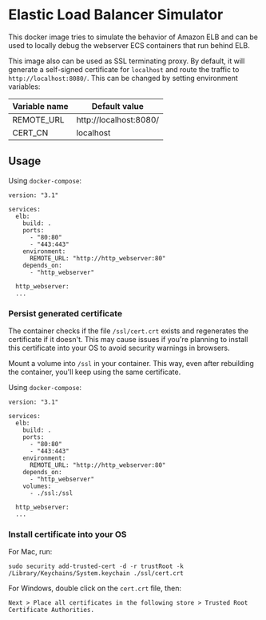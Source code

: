 # Elastic Load Balancer Simulator

This docker image tries to simulate the behavior of Amazon ELB and can be used
to locally debug the webserver ECS containers that run behind ELB.

This image also can be used as SSL terminating proxy. By default, it will generate
a self-signed certificate for `localhost` and route the traffic to `http://localhost:8080/`.
This can be changed by setting environment variables:

Variable name | Default value
--------------|------------------------
REMOTE_URL    | http://localhost:8080/
CERT_CN       | localhost

## Usage

Using `docker-compose`:
```
version: "3.1"

services:
  elb:
    build: .
    ports:
      - "80:80"
      - "443:443"
    environment:
      REMOTE_URL: "http://http_webserver:80"
    depends_on:
      - "http_webserver"

  http_webserver:
  ...
```

### Persist generated certificate

The container checks if the file `/ssl/cert.crt` exists and regenerates the
certificate if it doesn't. This may cause issues if you're planning to install
this certificate into your OS to avoid security warnings in browsers.

Mount a volume into `/ssl` in your container. This way, even after rebuilding
the container, you'll keep using the same certificate.

Using `docker-compose`:
```
version: "3.1"

services:
  elb:
    build: .
    ports:
      - "80:80"
      - "443:443"
    environment:
      REMOTE_URL: "http://http_webserver:80"
    depends_on:
      - "http_webserver"
    volumes:
      - ./ssl:/ssl

  http_webserver:
  ...
```

### Install certificate into your OS

For Mac, run:
```
sudo security add-trusted-cert -d -r trustRoot -k /Library/Keychains/System.keychain ./ssl/cert.crt
```

For Windows, double click on the `cert.crt` file, then:
```
Next > Place all certificates in the following store > Trusted Root Certificate Authorities.
```
